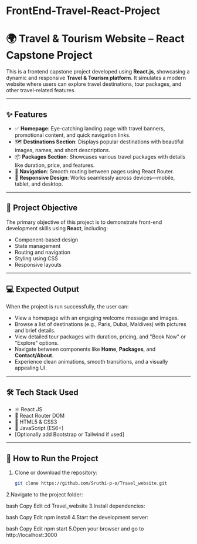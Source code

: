 # FrontEnd-Travel-React-Project
# 🌍 Travel & Tourism Website – React Capstone Project

This is a frontend capstone project developed using **React.js**, showcasing a dynamic and responsive **Travel & Tourism platform**. It simulates a modern website where users can explore travel destinations, tour packages, and other travel-related features.

---

## ✨ Features

- ✅ **Homepage**: Eye-catching landing page with travel banners, promotional content, and quick navigation links.
- 🗺️ **Destinations Section**: Displays popular destinations with beautiful images, names, and short descriptions.
- 📦 **Packages Section**: Showcases various travel packages with details like duration, price, and features.
- 🔀 **Navigation**: Smooth routing between pages using React Router.
- 📱 **Responsive Design**: Works seamlessly across devices—mobile, tablet, and desktop.

---

## 🎯 Project Objective

The primary objective of this project is to demonstrate front-end development skills using **React**, including:

- Component-based design
- State management
- Routing and navigation
- Styling using CSS
- Responsive layouts

---

## 💻 Expected Output

When the project is run successfully, the user can:

- View a homepage with an engaging welcome message and images.
- Browse a list of destinations (e.g., Paris, Dubai, Maldives) with pictures and brief details.
- View detailed tour packages with duration, pricing, and "Book Now" or "Explore" options.
- Navigate between components like **Home**, **Packages**, and **Contact/About**.
- Experience clean animations, smooth transitions, and a visually appealing UI.

---

## 🛠 Tech Stack Used

- ⚛️ React JS
- 🔀 React Router DOM
- 🎨 HTML5 & CSS3
- 🧠 JavaScript (ES6+)
- [Optionally add Bootstrap or Tailwind if used]

---

## 🚀 How to Run the Project

1. Clone or download the repository:
   ```bash
   git clone https://github.com/Sruthi-p-o/Travel_website.git
2.Navigate to the project folder:

bash
Copy
Edit
cd Travel_website
3.Install dependencies:

bash
Copy
Edit
npm install
4.Start the development server:

bash
Copy
Edit
npm start
5.Open your browser and go to http://localhost:3000